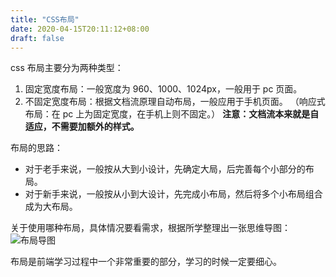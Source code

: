 ```yaml
---
title: "CSS布局"
date: 2020-04-15T20:11:12+08:00
draft: false
---
```


css 布局主要分为两种类型：

1. 固定宽度布局：一般宽度为 960、1000、1024px，一般用于 pc 页面。
2. 不固定宽度布局：根据文档流原理自动布局，一般应用于手机页面。
   （响应式布局：在 pc 上为固定宽度，在手机上则不固定。）
   **注意：文档流本来就是自适应，不需要加额外的样式。**

布局的思路：

- 对于老手来说，一般按从大到小设计，先确定大局，后完善每个小部分的布局。
- 对于新手来说，一般按从小到大设计，先完成小布局，然后将多个小布局组合成为大布局。

关于使用哪种布局，具体情况要看需求，根据所学整理出一张思维导图：
![布局导图](https://imgchr.com/i/JAfTW4)

布局是前端学习过程中一个非常重要的部分，学习的时候一定要细心。

